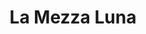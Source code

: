 ---
title: "La Mezza Luna"
address: "1 Temple Lane, Temple Bar, Dublin City Centre, Co. Dublin, Dublin 2"
tel: "+353 (0)16 71 2840"
county: "Dublin"
category: "Italian Restaurants"
type: "Content"
lat: "53.344261169433594"
lng: "-6.2644877433776855"
---